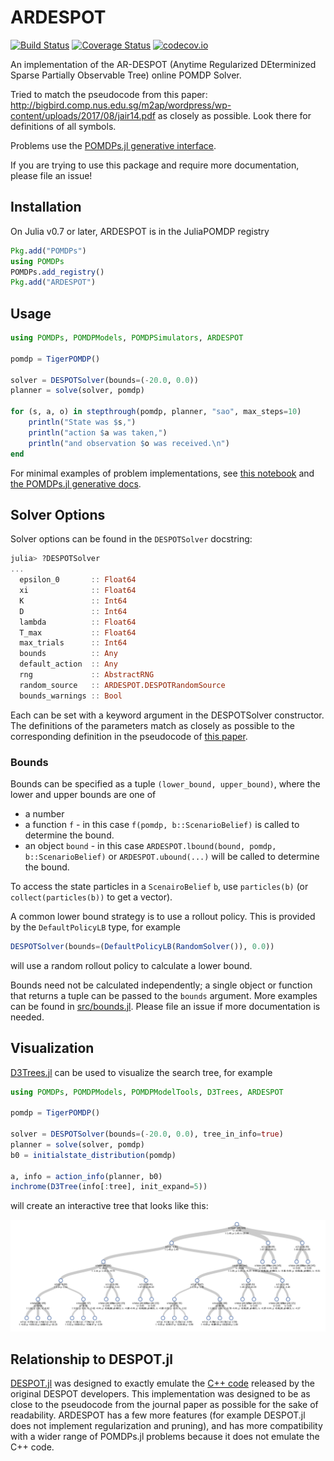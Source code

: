 # ARDESPOT

[![Build Status](https://travis-ci.org/JuliaPOMDP/ARDESPOT.jl.svg?branch=master)](https://travis-ci.org/JuliaPOMDP/ARDESPOT.jl) 
[![Coverage Status](https://coveralls.io/repos/JuliaPOMDP/ARDESPOT.jl/badge.svg?branch=master&service=github)](https://coveralls.io/github/JuliaPOMDP/ARDESPOT.jl?branch=master) 
[![codecov.io](http://codecov.io/github/JuliaPOMDP/ARDESPOT.jl/coverage.svg?branch=master)](http://codecov.io/github/JuliaPOMDP/ARDESPOT.jl?branch=master)

An implementation of the AR-DESPOT (Anytime Regularized DEterminized Sparse Partially Observable Tree) online POMDP Solver.

Tried to match the pseudocode from this paper: http://bigbird.comp.nus.edu.sg/m2ap/wordpress/wp-content/uploads/2017/08/jair14.pdf as closely as possible. Look there for definitions of all symbols.

Problems use the [POMDPs.jl generative interface](https://github.com/JuliaPOMDP/POMDPs.jl).

If you are trying to use this package and require more documentation, please file an issue!

## Installation

On Julia v0.7 or later, ARDESPOT is in the JuliaPOMDP registry

```julia
Pkg.add("POMDPs")
using POMDPs
POMDPs.add_registry()
Pkg.add("ARDESPOT")
```

## Usage

```julia
using POMDPs, POMDPModels, POMDPSimulators, ARDESPOT

pomdp = TigerPOMDP()

solver = DESPOTSolver(bounds=(-20.0, 0.0))
planner = solve(solver, pomdp)

for (s, a, o) in stepthrough(pomdp, planner, "sao", max_steps=10)
    println("State was $s,")
    println("action $a was taken,")
    println("and observation $o was received.\n")
end
```

For minimal examples of problem implementations, see [this notebook](https://github.com/JuliaPOMDP/BasicPOMCP.jl/blob/master/notebooks/Minimal_Example.ipynb) and [the POMDPs.jl generative docs](http://juliapomdp.github.io/POMDPs.jl/latest/generative/).

## Solver Options

Solver options can be found in the `DESPOTSolver` docstring:

```julia
julia> ?DESPOTSolver
...
  epsilon_0       :: Float64
  xi              :: Float64
  K               :: Int64
  D               :: Int64
  lambda          :: Float64
  T_max           :: Float64
  max_trials      :: Int64
  bounds          :: Any
  default_action  :: Any
  rng             :: AbstractRNG
  random_source   :: ARDESPOT.DESPOTRandomSource
  bounds_warnings :: Bool
```

Each can be set with a keyword argument in the DESPOTSolver constructor. The definitions of the parameters match as closely as possible to the corresponding definition in the pseudocode of [this paper](http://bigbird.comp.nus.edu.sg/m2ap/wordpress/wp-content/uploads/2017/08/jair14.pdf).

### Bounds

Bounds can be specified as a tuple `(lower_bound, upper_bound)`, where the lower and upper bounds are one of
- a number
- a function `f` - in this case `f(pomdp, b::ScenarioBelief)` is called to determine the bound.
- an object `bound` - in this case `ARDESPOT.lbound(bound, pomdp, b::ScenarioBelief)` or `ARDESPOT.ubound(...)` will be called to determine the bound.

To access the state particles in a `ScenairoBelief` `b`, use `particles(b)` (or `collect(particles(b))` to get a vector).

A common lower bound strategy is to use a rollout policy. This is provided by the `DefaultPolicyLB` type, for example
```julia
DESPOTSolver(bounds=(DefaultPolicyLB(RandomSolver()), 0.0))
```
will use a random rollout policy to calculate a lower bound.

Bounds need not be calculated independently; a single object or function that returns a tuple can be passed to the `bounds` argument. More examples can be found in [src/bounds.jl](). Please file an issue if more documentation is needed.

## Visualization

[D3Trees.jl](https://github.com/sisl/D3Trees.jl) can be used to visualize the search tree, for example

```julia
using POMDPs, POMDPModels, POMDPModelTools, D3Trees, ARDESPOT

pomdp = TigerPOMDP()

solver = DESPOTSolver(bounds=(-20.0, 0.0), tree_in_info=true)
planner = solve(solver, pomdp)
b0 = initialstate_distribution(pomdp)

a, info = action_info(planner, b0)
inchrome(D3Tree(info[:tree], init_expand=5))
```
will create an interactive tree that looks like this:

![DESPOT tree](img/tree.png)

## Relationship to DESPOT.jl

[DESPOT.jl](https://github.com/JuliaPOMDP/DESPOT.jl) was designed to exactly emulate the [C++ code](https://github.com/AdaCompNUS/despot) released by the original DESPOT developers. This implementation was designed to be as close to the pseudocode from the journal paper as possible for the sake of readability. ARDESPOT has a few more features (for example DESPOT.jl does not implement regularization and pruning), and has more compatibility with a wider range of POMDPs.jl problems because it does not emulate the C++ code.
